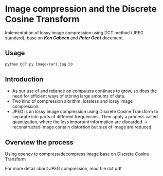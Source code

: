 # Image compression and the Discrete Cosine Transform
Imlementation of lossy image compression using DCT method (JPEG standard), base on **_Ken Cabeen_** and **_Peter Gent_** document.

## Usage

```bash
python DCT.py Image/car1.jpg 50 
```

## Introduction
 - As our use of and reliance on computers continues to grow, so does the need for efficient ways of storing large amounts of data.
 - Two kind of compression alorithm: lossless and lossy image compression.
 - JPEG is an lossy image compression using Discrete Cosine Transform to separate into parts of different frequencies. Then apply a process called quantization, where the less important information are discarded -> reconstructed image contain distortion but size of image are reduced.

 ## Overview the process
 




Using opencv to compress/decompress image base on Discrete Cosine Transform

For more detail about JPEG compression, read file dct.pdf


